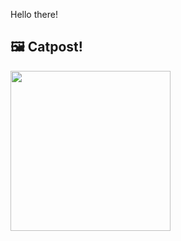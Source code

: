 Hello there!



## 🖼️ Catpost!

<sub>
    <img src="https://cdn2.thecatapi.com/images/2OWNF9A5C.png" height="256">
</sub>


